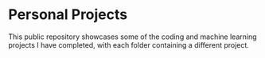 # Personal Projects
This public repository showcases some of the coding and machine learning projects I have completed, with each folder containing a different project.
